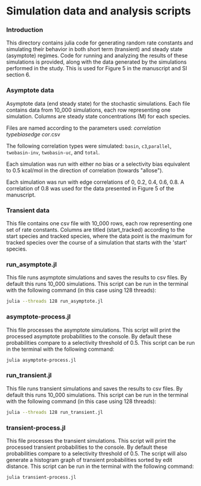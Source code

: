 # Simulation data and analysis scripts

### Introduction

This directory contains julia code for generating random rate constants and simulating their behavior in both short term (transient) and steady state (asymptote) regimes. Code for running and analyzing the results of these simulations is provided, along with the data generated by the simulations performed in the study. This is used for Figure 5 in the manuscript and SI section 6.

### Asymptote data

Asymptote data (end steady state) for the stochastic simulations. Each file contains data from 10_000 simulations, each row representing one simulation. Columns are steady state concentrations (M) for each species. 

Files are named according to the parameters used:
*correlation type*_*bias*_*edge cor*.csv

The following correlation types were simulated: `basin`, `c3`,`parallel`, `twobasin-inv`, `twobasin-uc`, and `total`.

Each simulation was run with either no bias or a selectivity bias equivalent to 0.5 kcal/mol in the direction of correlation (towards "allose").

Each simulation was run with edge correlations of 0, 0.2, 0.4, 0.6, 0.8. A correlation of 0.8 was used for the data presented in Figure 5 of the manuscript.

### Transient data

This file contains one csv file with 10_000 rows, each row representing one set of rate constants. Columns are titled (start_tracked) according to the start species and tracked species, where the data point is the maximum for tracked species over the course of a simulation that starts with the 'start' species.

### run_asymptote.jl

This file runs asymptote simulations and saves the results to csv files. By default this runs 10_000 simulations. This script can be run in the terminal with the following command (in this case using 128 threads):

```bash
julia --threads 128 run_asymptote.jl
```

### asymptote-process.jl

This file processes the asymptote simulations. This script will print the processed asymptote probabilities to the console. By default these probabilities compare to a selectivity threshold of 0.5. This script can be run in the terminal with the following command:

```bash
julia asymptote-process.jl
```

### run_transient.jl

This file runs transient simulations and saves the results to csv files. By default this runs 10_000 simulations. This script can be run in the terminal with the following command (in this case using 128 threads):

```bash
julia --threads 128 run_transient.jl
```

### transient-process.jl

This file processes the transient simulations. This script will print the processed transient probabilities to the console. By default these probabilities compare to a selectivity threshold of 0.5. The script will also generate a histogram graph of transient probabilities sorted by edit distance. This script can be run in the terminal with the following command:

```bash
julia transient-process.jl
```